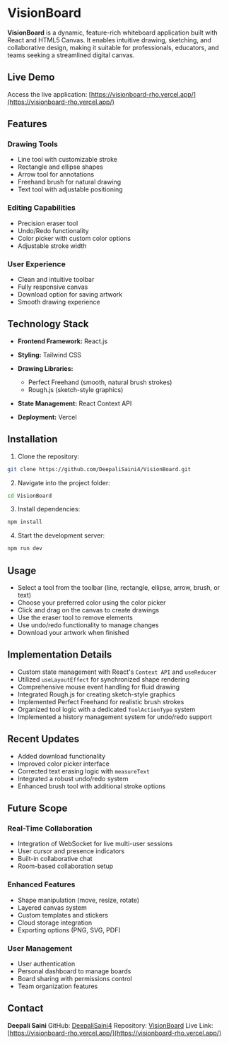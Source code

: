 # VisionBoard

**VisionBoard** is a dynamic, feature-rich whiteboard application built with React and HTML5 Canvas. It enables intuitive drawing, sketching, and collaborative design, making it suitable for professionals, educators, and teams seeking a streamlined digital canvas.



## Live Demo

Access the live application: [https://visionboard-rho.vercel.app/](https://visionboard-rho.vercel.app/)



## Features

### Drawing Tools

* Line tool with customizable stroke
* Rectangle and ellipse shapes
* Arrow tool for annotations
* Freehand brush for natural drawing
* Text tool with adjustable positioning

### Editing Capabilities

* Precision eraser tool
* Undo/Redo functionality
* Color picker with custom color options
* Adjustable stroke width

### User Experience

* Clean and intuitive toolbar
* Fully responsive canvas
* Download option for saving artwork
* Smooth drawing experience



## Technology Stack

* **Frontend Framework:** React.js
* **Styling:** Tailwind CSS
* **Drawing Libraries:**

  * Perfect Freehand (smooth, natural brush strokes)
  * Rough.js (sketch-style graphics)
* **State Management:** React Context API
* **Deployment:** Vercel



## Installation

1. Clone the repository:

```bash
git clone https://github.com/DeepaliSaini4/VisionBoard.git
```

2. Navigate into the project folder:

```bash
cd VisionBoard
```

3. Install dependencies:

```bash
npm install
```

4. Start the development server:

```bash
npm run dev
```



## Usage

* Select a tool from the toolbar (line, rectangle, ellipse, arrow, brush, or text)
* Choose your preferred color using the color picker
* Click and drag on the canvas to create drawings
* Use the eraser tool to remove elements
* Use undo/redo functionality to manage changes
* Download your artwork when finished



## Implementation Details

* Custom state management with React's `Context API` and `useReducer`
* Utilized `useLayoutEffect` for synchronized shape rendering
* Comprehensive mouse event handling for fluid drawing
* Integrated Rough.js for creating sketch-style graphics
* Implemented Perfect Freehand for realistic brush strokes
* Organized tool logic with a dedicated `ToolActionType` system
* Implemented a history management system for undo/redo support



## Recent Updates

* Added download functionality
* Improved color picker interface
* Corrected text erasing logic with `measureText`
* Integrated a robust undo/redo system
* Enhanced brush tool with additional stroke options



## Future Scope

### Real-Time Collaboration

* Integration of WebSocket for live multi-user sessions
* User cursor and presence indicators
* Built-in collaborative chat
* Room-based collaboration setup

### Enhanced Features

* Shape manipulation (move, resize, rotate)
* Layered canvas system
* Custom templates and stickers
* Cloud storage integration
* Exporting options (PNG, SVG, PDF)

### User Management

* User authentication
* Personal dashboard to manage boards
* Board sharing with permissions control
* Team organization features



## Contact

**Deepali Saini**
GitHub: [DeepaliSaini4](https://github.com/DeepaliSaini4)
Repository: [VisionBoard](https://github.com/DeepaliSaini4/VisionBoard)
Live Link: [https://visionboard-rho.vercel.app/](https://visionboard-rho.vercel.app/)

